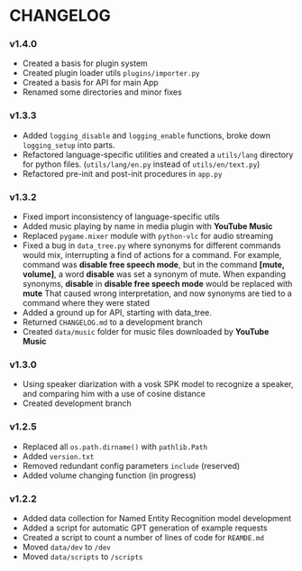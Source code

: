 # CHANGELOG

### v1.4.0

- Created a basis for plugin system
- Created plugin loader utils `plugins/importer.py`
- Created a basis for API for main App
- Renamed some directories and minor fixes


### v1.3.3

- Added `logging_disable` and `logging_enable` functions, broke down `logging_setup` into parts.
- Refactored language-specific utilities and created a `utils/lang` directory
  for python files. (`utils/lang/en.py` instead of `utils/en/text.py`)
- Refactored pre-init and post-init procedures in `app.py` 

### v1.3.2

- Fixed import inconsistency of language-specific utils
- Added music playing by name in media plugin with **YouTube Music**
- Replaced `pygame.mixer` module with `python-vlc` for audio streaming
- Fixed a bug in `data_tree.py` where synonyms for different commands would mix, interrupting a find of actions for a command. 
  For example, command was **disable free speech mode**, but in the command **[mute, volume]**, a word **disable** was set a synonym of mute.
  When expanding synonyms, **disable** in **disable free speech mode** would be replaced with **mute**
  That caused wrong interpretation, and now synonyms are tied to a command where they were stated
- Added a ground up for API, starting with data_tree. 
- Returned `CHANGELOG.md` to a development branch
- Created `data/music` folder for music files downloaded by **YouTube Music**

### v1.3.0

- Using speaker diarization with a vosk SPK model to recognize a speaker, and comparing him with a use of cosine distance 
- Created development branch

### v1.2.5

- Replaced all `os.path.dirname()` with `pathlib.Path`
- Added `version.txt`
- Removed redundant config parameters `include` (reserved)
- Added volume changing function (in progress)

### v1.2.2
- Added data collection for Named Entity Recognition model development 
- Added a script for automatic GPT generation of example requests
- Created a script to count a number of lines of code for `REAMDE.md`
- Moved `data/dev` to `/dev`
- Moved `data/scripts` to `/scripts`
